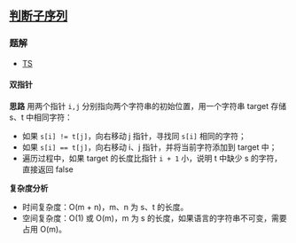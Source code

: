 ## [判断子序列](https://leetcode-cn.com/problems/is-subsequence/)

### 题解
+ [TS](../../ts/512/392.ts)
 
#### 双指针
**思路**
用两个指针 `i,j` 分别指向两个字符串的初始位置，用一个字符串 target 存储 s、t 中相同字符：
+ 如果 `s[i] != t[j]`，向右移动 j 指针，寻找同 `s[i]` 相同的字符；
+ 如果 `s[i] == t[j]`，向右移动 i、j 指针，并将当前字符添加到 target 中；
+ 遍历过程中，如果 target 的长度比指针 `i + 1` 小，说明 t 中缺少 s 的字符，直接返回 false

**复杂度分析**
+ 时间复杂度：O(m + n)，m、n 为 s、t 的长度。
+ 空间复杂度：O(1) 或 O(m)，m 为 s 的长度，如果语言的字符串不可变，需要占用 O(m)。